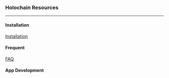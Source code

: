 ### Holochain Resources 
---
#### Installation
[Installation](../#installation)

#### Frequent
[FAQ](FAQ)

#### App Development

